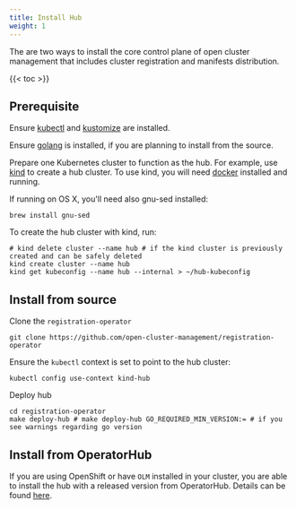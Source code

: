 ```yaml
---
title: Install Hub
weight: 1
---
```


The are two ways to install the core control plane of open cluster management that includes cluster registration and manifests distribution.

<!-- spellchecker-disable -->

{{< toc >}}

<!-- spellchecker-enable -->

## Prerequisite

Ensure [kubectl](https://kubernetes.io/docs/tasks/tools/install-kubectl) and [kustomize](https://kubernetes-sigs.github.io/kustomize/installation) are installed.

Ensure [golang](https://golang.org/doc/install) is installed, if you are planning to install from the source.

Prepare one Kubernetes cluster to function as the hub. For example, use [kind](https://kind.sigs.k8s.io/docs/user/quick-start) to create a hub cluster. To use kind, you will need [docker](https://docs.docker.com/get-started) installed and running.

If running on OS X, you'll need also gnu-sed installed:

```Shell
brew install gnu-sed
```

To create the hub cluster with kind, run:

```Shell
# kind delete cluster --name hub # if the kind cluster is previously created and can be safely deleted
kind create cluster --name hub
kind get kubeconfig --name hub --internal > ~/hub-kubeconfig
```

## Install from source

Clone the `registration-operator`

```Shell
git clone https://github.com/open-cluster-management/registration-operator
```

Ensure the `kubectl` context is set to point to the hub cluster:

```Shell
kubectl config use-context kind-hub
```

Deploy hub

```Shell
cd registration-operator
make deploy-hub # make deploy-hub GO_REQUIRED_MIN_VERSION:= # if you see warnings regarding go version
```

## Install from OperatorHub
If you are using OpenShift or have `OLM` installed in your cluster, you are able to install the hub with a released version from OperatorHub. Details can be found [here](https://operatorhub.io/operator/cluster-manager).
